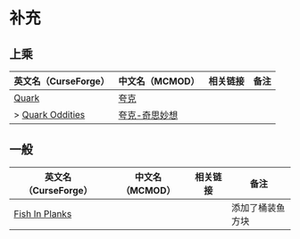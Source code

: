 # 补充

## 上乘

| 英文名（CurseForge）                                                            | 中文名（MCMOD）                                       | 相关链接 | 备注 |
| ------------------------------------------------------------------------------- | ----------------------------------------------------- | -------- | ---- |
| [Quark](https://www.curseforge.com/minecraft/mc-mods/quark)                     | [夸克](https://www.mcmod.cn/class/527.html)           |          |      |
| > [Quark Oddities](https://www.curseforge.com/minecraft/mc-mods/quark-oddities) | [夸克-奇思妙想](https://www.mcmod.cn/class/1823.html) |          |      |

## 一般

| 英文名（CurseForge）                                                          | 中文名（MCMOD） | 相关链接 | 备注             |
| ----------------------------------------------------------------------------- | --------------- | -------- | ---------------- |
| [Fish In Planks](https://www.curseforge.com/minecraft/mc-mods/fish-in-planks) |                 |          | 添加了桶装鱼方块 |
